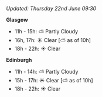 *Updated: Thursday 22nd June 09:30*

**Glasgow**

* 11h - 15h: :partly_sunny: Partly Cloudy
* 16h, 17h: :sunny: Clear [:partly_sunny: as of 10h]
* 18h - 22h: :sunny: Clear

**Edinburgh**

* 11h - 14h: :partly_sunny: Partly Cloudy
* 15h - 17h: :sunny: Clear [:partly_sunny: as of 10h]
* 18h - 22h: :sunny: Clear
